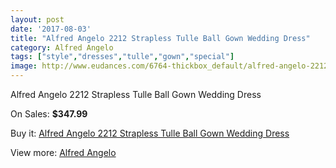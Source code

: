 ```yaml
---
layout: post
date: '2017-08-03'
title: "Alfred Angelo 2212 Strapless Tulle Ball Gown Wedding Dress"
category: Alfred Angelo
tags: ["style","dresses","tulle","gown","special"]
image: http://www.eudances.com/6764-thickbox_default/alfred-angelo-2212-strapless-tulle-ball-gown-wedding-dress.jpg
---
```

Alfred Angelo 2212 Strapless Tulle Ball Gown Wedding Dress

On Sales: **$347.99**
<a href="https://www.eudances.com/en/alfred-angelo/2497-alfred-angelo-2212-strapless-tulle-ball-gown-wedding-dress.html"><amp-img layout="responsive" width="600" height="600" src="//www.eudances.com/6764-thickbox_default/alfred-angelo-2212-strapless-tulle-ball-gown-wedding-dress.jpg" alt="Alfred Angelo 2212 Strapless Tulle Ball Gown Wedding Dress 0" /></a>
<a href="https://www.eudances.com/en/alfred-angelo/2497-alfred-angelo-2212-strapless-tulle-ball-gown-wedding-dress.html"><amp-img layout="responsive" width="600" height="600" src="//www.eudances.com/6766-thickbox_default/alfred-angelo-2212-strapless-tulle-ball-gown-wedding-dress.jpg" alt="Alfred Angelo 2212 Strapless Tulle Ball Gown Wedding Dress 1" /></a>
<a href="https://www.eudances.com/en/alfred-angelo/2497-alfred-angelo-2212-strapless-tulle-ball-gown-wedding-dress.html"><amp-img layout="responsive" width="600" height="600" src="//www.eudances.com/6765-thickbox_default/alfred-angelo-2212-strapless-tulle-ball-gown-wedding-dress.jpg" alt="Alfred Angelo 2212 Strapless Tulle Ball Gown Wedding Dress 2" /></a>

Buy it: [Alfred Angelo 2212 Strapless Tulle Ball Gown Wedding Dress](https://www.eudances.com/en/alfred-angelo/2497-alfred-angelo-2212-strapless-tulle-ball-gown-wedding-dress.html "Alfred Angelo 2212 Strapless Tulle Ball Gown Wedding Dress")

View more: [Alfred Angelo](https://www.eudances.com/en/36-alfred-angelo "Alfred Angelo")